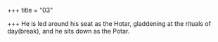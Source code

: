 +++
title = "03"

+++
He is led around his seat as the Hotar, gladdening at the rituals of  day(break),
and he sits down as the Potar.